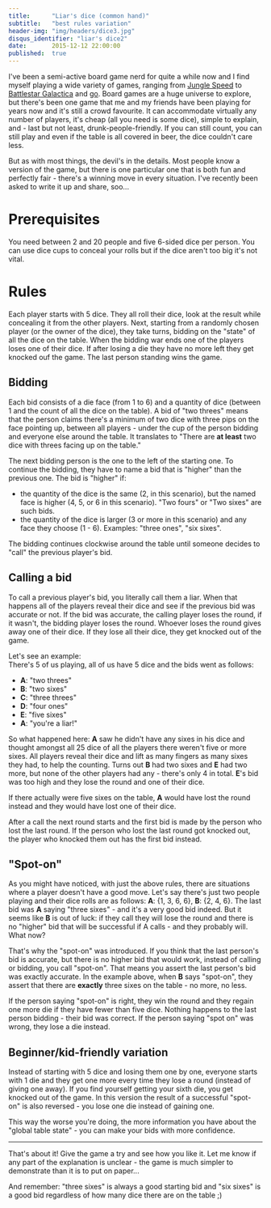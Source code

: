 ```yaml
---
title:      "Liar's dice (common hand)"
subtitle:   "best rules variation"
header-img: "img/headers/dice3.jpg"
disqus_identifier: "liar's dice2"
date:       2015-12-12 22:00:00
published:  true
---
```


I've been a semi-active board game nerd for quite a while now and I find myself playing a wide variety of games, ranging from [Jungle Speed](https://boardgamegeek.com/boardgame/8098/jungle-speed) to [Battlestar Galactica](https://boardgamegeek.com/boardgame/37111/battlestar-galactica) and [go](https://en.wikipedia.org/wiki/Go_%28game%29). Board games are a huge universe to explore, but there's been one game that me and my friends have been playing for years now and it's still a crowd favourite. It can accommodate virtually any number of players, it's cheap (all you need is some dice), simple to explain, and - last but not least, drunk-people-friendly. If you can still count, you can still play and even if the table is all covered in beer, the dice couldn't care less.

But as with most things, the devil's in the details. Most people know a version of the game, but there is one particular one that is both fun and perfectly fair - there's a winning move in every situation. I've recently been asked to write it up and share, soo...

# Prerequisites

You need between 2 and 20 people and five 6-sided dice per person. You can use dice cups to conceal your rolls but if the dice aren't too big it's not vital.

# Rules

Each player starts with 5 dice. They all roll their dice, look at the result while concealing it from the other players. Next, starting from a randomly chosen player (or the owner of the dice), they take turns, bidding on the "state" of all the dice on the table. When the bidding war ends one of the players loses one of their dice. If after losing a die they have no more left they get knocked ouf the game. The last person standing wins the game.

## Bidding

Each bid consists of a die face (from 1 to 6) and a quantity of dice (between 1 and the count of all the dice on the table). A bid of "two threes" means that the person claims there's a minimum of two dice with three pips on the face pointing up, between all players - under the cup of the person bidding and everyone else around the table. It translates to "There are **at least** two dice with threes facing up on the table."

The next bidding person is the one to the left of the starting one. To continue the bidding, they have to name a bid that is "higher" than the previous one. The bid is "higher" if:

- the quantity of the dice is the same (2, in this scenario), but the named face is higher (4, 5, or 6 in this scenario). "Two fours" or "Two sixes" are such bids.
- the quantity of the dice is larger (3 or more in this scenario) and any face they choose (1 - 6). Examples: "three ones", "six sixes".

The bidding continues clockwise around the table until someone decides to "call" the previous player's bid.

## Calling a bid
To call a previous player's bid, you literally call them a liar. When that happens all of the players reveal their dice and see if the previous bid was accurate or not. If the bid was accurate, the calling player loses the round, if it wasn't, the bidding player loses the round. Whoever loses the round gives away one of their dice. If they lose all their dice, they get knocked out of the game.

Let's see an example:  
There's 5 of us playing, all of us have 5 dice and the bids went as follows:  

- **A**: "two threes"
- **B**: "two sixes"
- **C**: "three threes"
- **D**: "four ones"
- **E**: "five sixes"
- **A**: "you're a liar!"

So what happened here: **A** saw he didn't have any sixes in his dice and thought amongst all 25 dice of all the players there weren't five or more sixes. All players reveal their dice and lift as many fingers as many sixes they had, to help the counting. Turns out **B** had two sixes and **E** had two more, but none of the other players had any - there's only 4 in total. **E**'s bid was too high and they lose the round and one of their dice.
 
If there actually were five sixes on the table, **A** would have lost the round instead and they would have lost one of their dice.

After a call the next round starts and the first bid is made by the person who lost the last round. If the person who lost the last round got knocked out, the player who knocked them out has the first bid instead.

## "Spot-on"
As you might have noticed, with just the above rules, there are situations where a player doesn't have a good move. Let's say there's just two people playing and their dice rolls are as follows: **A**: {1, 3, 6, 6}, **B**: {2, 4, 6}. The last bid was **A** saying "three sixes" - and it's a very good bid indeed. But it seems like **B** is out of luck: if they call they will lose the round and there is no "higher" bid that will be successful if A calls - and they probably will. What now?

That's why the "spot-on" was introduced. If you think that the last person's bid is accurate, but there is no higher bid that would work, instead of calling or bidding, you call "spot-on". That means you assert the last person's bid was exactly accurate. In the example above, when **B** says "spot-on", they assert that there are **exactly** three sixes on the table - no more, no less. 

If the person saying "spot-on" is right, they win the round and they regain one more die if they have fewer than five dice. Nothing happens to the last person bidding - their bid was correct. If the person saying "spot on" was wrong, they lose a die instead.

## Beginner/kid-friendly variation

Instead of starting with 5 dice and losing them one by one, everyone starts with 1 die and they get one more every time they lose a round (instead of giving one away). If you find yourself getting your sixth die, you get knocked out of the game. In this version the result of a successful "spot-on" is also reversed - you lose one die instead of gaining one.

This way the worse you're doing, the more information you have about the "global table state" - you can make your bids with more confidence.

---

That's about it! Give the game a try and see how you like it. Let me know if any part of the explanation is unclear - the game is much simpler to demonstrate than it is to put on paper... 

And remember: "three sixes" is always a good starting bid and "six sixes" is a good bid regardless of how many dice there are on the table ;)


